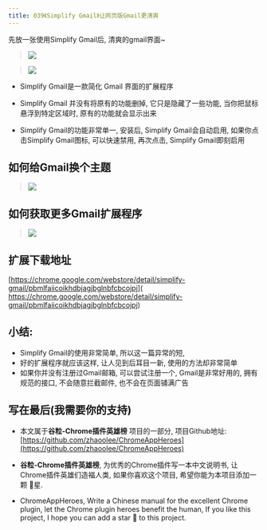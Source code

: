 ```yaml
---
title: 039《Simplify Gmail》让网页版Gmail更清爽
---
```

先放一张使用Simplify Gmail后, 清爽的gmail界面~

> ![](https://v2fy.com/asset/039_simplify_gmail/de1ec2f005854671b75feb3f5e484b8d.png)


> ![](https://v2fy.com/asset/039_simplify_gmail/45ee49beae1b451b80210a17856e97fe.gif)

- Simplify Gmail是一款简化 Gmail 界面的扩展程序

- Simplify Gmail 并没有将原有的功能删掉, 它只是隐藏了一些功能, 当你把鼠标悬浮到特定区域时, 原有的功能就会显示出来

- Simplify Gmail的功能非常单一, 安装后, Simplify Gmail会自动启用, 如果你点击Simplify Gmail图标, 可以快速禁用, 再次点击, Simplify Gmail即刻启用


## 如何给Gmail换个主题

> ![](https://v2fy.com/asset/039_simplify_gmail/895fe19ba16f4882b8a9c4fabb756092.gif)


## 如何获取更多Gmail扩展程序
> ![](https://v2fy.com/asset/039_simplify_gmail/bfa37cf207f644768697b1710c8fc0e7.gif)



## 扩展下载地址

[https://chrome.google.com/webstore/detail/simplify-gmail/pbmlfaiicoikhdbjagjbglnbfcbcojpj](
https://chrome.google.com/webstore/detail/simplify-gmail/pbmlfaiicoikhdbjagjbglnbfcbcojpj)


## 小结:
- Simplify Gmail的使用非常简单, 所以这一篇异常的短,
- 好的扩展程序就应该这样, 让人见到后耳目一新, 使用的方法却非常简单
- 如果你并没有注册过Gmail邮箱, 可以尝试注册一个, Gmail是非常好用的, 拥有规范的接口, 不会随意拦截邮件, 也不会在页面铺满广告



## 写在最后(我需要你的支持)

- 本文属于**谷粒-Chrome插件英雄榜** 项目的一部分, 项目Github地址: [https://github.com/zhaoolee/ChromeAppHeroes](https://github.com/zhaoolee/ChromeAppHeroes)

- **谷粒-Chrome插件英雄榜**, 为优秀的Chrome插件写一本中文说明书, 让Chrome插件英雄们造福人类, 如果你喜欢这个项目, 希望你能为本项目添加一颗 🌟星.

- ChromeAppHeroes, Write a Chinese manual for the excellent Chrome plugin, let the Chrome plugin heroes benefit the human, If you like this project, I hope you can add a star 🌟 to this project.

